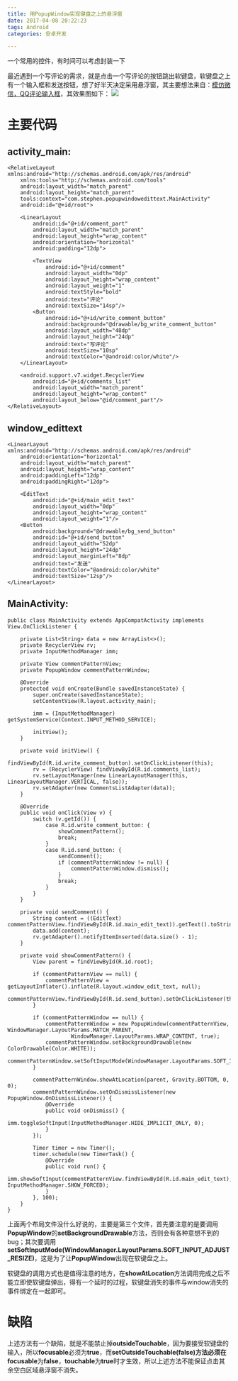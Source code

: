 ```yaml
---
title: 用PopupWindow实现键盘之上的悬浮窗
date: 2017-04-08 20:22:23
tags: Android
categories: 安卓开发

---
```

一个常用的控件，有时间可以考虑封装一下
<!--more-->

最近遇到一个写评论的需求，就是点击一个写评论的按钮跳出软键盘，软键盘之上有一个输入框和发送按钮，想了好半天决定采用悬浮窗，其主要想法来自：[模仿微信，QQ评论输入框](http://www.itdadao.com/articles/c15a380342p0.html)，其效果图如下：
![](http://ok34fi9ya.bkt.clouddn.com/Screenshot_1491657613.png)

# 主要代码
## activity_main:

	<RelativeLayout xmlns:android="http://schemas.android.com/apk/res/android"
	    xmlns:tools="http://schemas.android.com/tools"
	    android:layout_width="match_parent"
	    android:layout_height="match_parent"
	    tools:context="com.stephen.popupwindowedittext.MainActivity"
	    android:id="@+id/root">

	    <LinearLayout
	        android:id="@+id/comment_part"
	        android:layout_width="match_parent"
	        android:layout_height="wrap_content"
	        android:orientation="horizontal"
	        android:padding="12dp">
	
	        <TextView
	            android:id="@+id/comment"
	            android:layout_width="0dp"
	            android:layout_height="wrap_content"
	            android:layout_weight="1"
	            android:textStyle="bold"
	            android:text="评论"
	            android:textSize="14sp"/>
	        <Button
	            android:id="@+id/write_comment_button"
	            android:background="@drawable/bg_write_comment_button"
	            android:layout_width="48dp"
	            android:layout_height="24dp"
	            android:text="写评论"
	            android:textSize="10sp"
	            android:textColor="@android:color/white"/>
	    </LinearLayout>
	
	    <android.support.v7.widget.RecyclerView
	        android:id="@+id/comments_list"
	        android:layout_width="match_parent"
	        android:layout_height="wrap_content"
	        android:layout_below="@id/comment_part"/>
	</RelativeLayout>
## window_edittext

	<LinearLayout xmlns:android="http://schemas.android.com/apk/res/android"
	    android:orientation="horizontal"
	    android:layout_width="match_parent"
	    android:layout_height="wrap_content"
	    android:paddingLeft="12dp"
	    android:paddingRight="12dp">
	
	    <EditText
	        android:id="@+id/main_edit_text"
	        android:layout_width="0dp"
	        android:layout_height="wrap_content"
	        android:layout_weight="1"/>
	    <Button
	        android:background="@drawable/bg_send_button"
	        android:id="@+id/send_button"
	        android:layout_width="52dp"
	        android:layout_height="24dp"
	        android:layout_marginLeft="8dp"
	        android:text="发送"
	        android:textColor="@android:color/white"
	        android:textSize="12sp"/>
	</LinearLayout>
## MainActivity:

	public class MainActivity extends AppCompatActivity implements View.OnClickListener {
	
	    private List<String> data = new ArrayList<>();
	    private RecyclerView rv;
	    private InputMethodManager imm;
	
	    private View commentPatternView;
	    private PopupWindow commentPatternWindow;
	
	    @Override
	    protected void onCreate(Bundle savedInstanceState) {
	        super.onCreate(savedInstanceState);
	        setContentView(R.layout.activity_main);
	
	        imm = (InputMethodManager) getSystemService(Context.INPUT_METHOD_SERVICE);
	
	        initView();
	    }
	
	    private void initView() {
	        findViewById(R.id.write_comment_button).setOnClickListener(this);
	        rv = (RecyclerView) findViewById(R.id.comments_list);
	        rv.setLayoutManager(new LinearLayoutManager(this, LinearLayoutManager.VERTICAL, false));
	        rv.setAdapter(new CommentsListAdapter(data));
	    }
	
	    @Override
	    public void onClick(View v) {
	        switch (v.getId()) {
	            case R.id.write_comment_button: {
	                showCommentPattern();
	                break;
	            }
	            case R.id.send_button: {
	                sendComment();
	                if (commentPatternWindow != null) {
	                    commentPatternWindow.dismiss();
	                }
	                break;
	            }
	        }
	    }
	
	    private void sendComment() {
	        String content = ((EditText) commentPatternView.findViewById(R.id.main_edit_text)).getText().toString();
	        data.add(content);
	        rv.getAdapter().notifyItemInserted(data.size() - 1);
	    }
	
	    private void showCommentPattern() {
	        View parent = findViewById(R.id.root);
	
	        if (commentPatternView == null) {
	            commentPatternView = getLayoutInflater().inflate(R.layout.window_edit_text, null);
	            commentPatternView.findViewById(R.id.send_button).setOnClickListener(this);
	        }
	
	        if (commentPatternWindow == null) {
	            commentPatternWindow = new PopupWindow(commentPatternView, WindowManager.LayoutParams.MATCH_PARENT,
	                    WindowManager.LayoutParams.WRAP_CONTENT, true);
	            commentPatternWindow.setBackgroundDrawable(new ColorDrawable(Color.WHITE));
	            commentPatternWindow.setSoftInputMode(WindowManager.LayoutParams.SOFT_INPUT_ADJUST_RESIZE);
	        }
	
	        commentPatternWindow.showAtLocation(parent, Gravity.BOTTOM, 0, 0);
	        commentPatternWindow.setOnDismissListener(new PopupWindow.OnDismissListener() {
	            @Override
	            public void onDismiss() {
	                imm.toggleSoftInput(InputMethodManager.HIDE_IMPLICIT_ONLY, 0);
	            }
	        });
	
	        Timer timer = new Timer();
	        timer.schedule(new TimerTask() {
	            @Override
	            public void run() {
	                imm.showSoftInput(commentPatternView.findViewById(R.id.main_edit_text), InputMethodManager.SHOW_FORCED);
	            }
	        }, 100);
	    }
	}

上面两个布局文件没什么好说的，主要是第三个文件，首先要注意的是要调用**PopupWindow**的**setBackgroundDrawable**方法，否则会有各种意想不到的bug；其次要调用**setSoftInputMode(WindowManager.LayoutParams.SOFT_INPUT_ADJUST_RESIZE)**，这是为了让**PopupWindow**出现在软键盘之上。

软键盘的调用方式也是值得注意的地方，在**showAtLocation**方法调用完成之后不能立即使软键盘弹出，得有一个延时的过程，软键盘消失的事件与window消失的事件绑定在一起即可。

# 缺陷
上述方法有一个缺陷，就是不能禁止掉**outsideTouchable**，因为要接受软键盘的输入，所以**focusable**必须为**true**，而**setOutsideTouchable(false)**方法必须在**focusable**为**false**，**touchable**为**true**时才生效，所以上述方法不能保证点击其余空白区域悬浮窗不消失。
